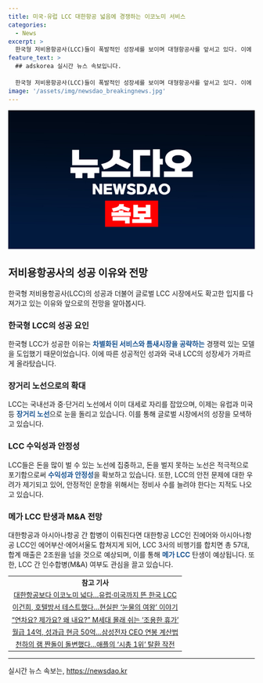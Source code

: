 ```yaml
---
title: 미국·유럽 LCC 대한항공 넓음에 경쟁하는 이코노미 서비스
categories:
  - News
excerpt: >
  한국형 저비용항공사(LCC)들이 폭발적인 성장세를 보이며 대형항공사를 앞서고 있다. 이에 대형항공사들도 유럽과 미국 등 장거리 노선으로 진출하고 있으며, 메가 LCC 탄생으로 업계 판도가 변화하고 있는 상황이다. 하지만, 최근 LCC의 운항편이 급격하게 늘어나면서 고장과 회항이 잦아지는 등 안전 문제로 우려가 제기되고 있다.그러나 LCC들은 여전히 수익성이 매우 뛰어나며, 국내 LCC 산업이 확장기를 지나 안정기가 찾아오면 항공사 간 인수합병이 활발하게 일어날 전망이다.
feature_text: >
  ## adskorea 실시간 뉴스 속보입니다.

  한국형 저비용항공사(LCC)들이 폭발적인 성장세를 보이며 대형항공사를 앞서고 있다. 이에 대형항공사들도 유럽과 미국 등 장거리 노선으로 진출하고 있으며, 메가 LCC 탄생으로 업계 판도가 변화하고 있는 상황이다. 하지만, 최근 LCC의 운항편이 급격하게 늘어나면서 고장과 회항이 잦아지는 등 안전 문제로 우려가 제기되고 있다.그러나 LCC들은 여전히 수익성이 매우 뛰어나며, 국내 LCC 산업이 확장기를 지나 안정기가 찾아오면 항공사 간 인수합병이 활발하게 일어날 전망이다.
image: '/assets/img/newsdao_breakingnews.jpg'
---
```


<p><img src="/assets/img/newsdao_breakingnews.jpg" alt="adskorea 속보" /></p>

<h2 data-ke-size="size26">저비용항공사의 성공 이유와 전망</h2>

<p data-ke-size="size16">한국형 저비용항공사(LCC)의 성공과 더불어 글로벌 LCC 시장에서도 확고한 입지를 다져가고 있는 이유와 앞으로의 전망을 알아봅시다.</p>

<h3>한국형 LCC의 성공 요인</h3>

<p data-ke-size="size16">한국형 LCC가 성공한 이유는 <b><span style="color: #1a5490;">차별화된 서비스와 틈새시장을 공략하는</span></b> 경쟁력 있는 모델을 도입했기 때문이었습니다. 이에 따른 성공적인 성과와 국내 LCC의 성장세가 가파르게 올라탔습니다.</p>

<h3>장거리 노선으로의 확대</h3>

<p data-ke-size="size16">LCC는 국내선과 중·단거리 노선에서 이미 대세로 자리를 잡았으며, 이제는 유럽과 미국 등 <b><span style="color: #1a5490;">장거리 노선</span></b>으로 눈을 돌리고 있습니다. 이를 통해 글로벌 시장에서의 성장을 모색하고 있습니다.</p>

<h3>LCC 수익성과 안정성</h3>

<p data-ke-size="size16">LCC들은 돈을 많이 벌 수 있는 노선에 집중하고, 돈을 벌지 못하는 노선은 적극적으로 포기함으로써 <b><span style="color: #1a5490;">수익성과 안정성</span></b>을 확보하고 있습니다. 또한, LCC의 안전 문제에 대한 우려가 제기되고 있어, 안정적인 운항을 위해서는 정비사 수를 늘려야 한다는 지적도 나오고 있습니다.</p>

<h3>메가 LCC 탄생과 M&A 전망</h3>

<p data-ke-size="size16">대한항공과 아시아나항공 간 합병이 이뤄진다면 대한항공 LCC인 진에어와 아시아나항공 LCC인 에어부산·에어서울도 합쳐지게 되어, LCC 3사의 비행기를 합치면 총 57대, 합계 매출은 2조원을 넘을 것으로 예상되며, 이를 통해 <b><span style="color: #1a5490;">메가 LCC</span></b> 탄생이 예상됩니다. 또한, LCC 간 인수합병(M&A) 여부도 관심을 끌고 있습니다.</p>

<table>
  <tr>
    <td style="text-align: center; height: 17px;"><b>참고 기사</b></td>
  </tr>
  <tr>
    <td style="text-align: center; height: 17px;"><a href="https://www.joongang.co.kr/article/25261999">대한항공보다 이코노미 넓다…유럽·미국까지 뜬 한국 LCC</a></td>
  </tr>
  <tr>
    <td style="text-align: center; height: 17px;"><a href="https://www.joongang.co.kr/article/25260369">이건희, 호텔방서 테스트했다…현실판 ‘눈물의 여왕’ 이야기</a></td>
  </tr>
  <tr>
    <td style="text-align: center; height: 17px;"><a href="https://www.joongang.co.kr/article/25258533">“연차요? 제가요? 왜 내요?” M세대 몰래 쉬는 ‘조용한 휴가’</a></td>
  </tr>
  <tr>
    <td style="text-align: center; height: 17px;"><a href="https://www.joongang.co.kr/article/25242674">월급 14억, 성과급 현금 50억…삼성전자 CEO 연봉 계산법</a></td>
  </tr>
  <tr>
    <td style="text-align: center; height: 17px;"><a href="https://www.joongang.co.kr/article/25263640">천하의 램 짠돌이 돌변했다…애플의 ‘시총 1위’ 탈환 작전</a></td>
  </tr>
</table>

<hr>
실시간 뉴스 속보는, <a href="https://newsdao.kr" rel="dofollow">https://newsdao.kr</a>



